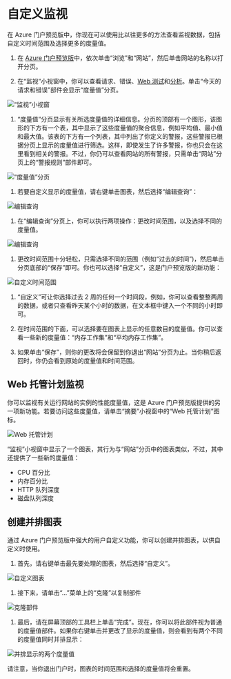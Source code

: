 <properties title="How to customize monitoring" pageTitle="How to customize monitoring" description="Learn how to customize monitoring charts in Azure." authors="stepsic"  />

# 自定义监视

在 Azure 门户预览版中，你现在可以使用比以往更多的方法查看监视数据，包括自定义时间范围及选择更多的度量值。

1.  在 [Azure 门户预览版][]中，依次单击“浏览”和“网站”，然后单击网站的名称以打开分页。

2.  在“监视”小视窗中，你可以查看请求、错误、[Web 测试][]和[分析][]。单击“今天的请求和错误”部件会显示“度量值”分页。

   ![“监视”小视窗][]

1.  “度量值”分页显示有关所选度量值的详细信息。分页的顶部有一个图形，该图形的下方有一个表，其中显示了这些度量值的聚合信息，例如平均值、最小值和最大值。该表的下方有一个列表，其中列出了你定义的警报，这些警报已根据分页上显示的度量值进行筛选。这样，即使发生了许多警报，你也只会在这里看到相关的警报。不过，你仍可以查看网站的所有警报，只需单击“网站”分页上的“警报规则”部件即可。

   ![“度量值”分页][]

1.  若要自定义显示的度量值，请右键单击图表，然后选择“编辑查询”：

   ![编辑查询][]

1.  在“编辑查询”分页上，你可以执行两项操作：更改时间范围，以及选择不同的度量值。

   ![编辑查询][1]

1.  更改时间范围十分轻松，只需选择不同的范围（例如“过去的时间”)，然后单击分页底部的“保存”即可。你也可以选择“自定义”，这是门户预览版的新功能：

   ![自定义时间范围][]

1.  “自定义”可让你选择过去 2 周的任何一个时间段，例如，你可以查看整整两周的数据，或者只查看昨天某个小时的数据，在文本框中键入一个不同的小时即可。

2.  在时间范围的下面，可以选择要在图表上显示的任意数目的度量值。你可以查看一些新的度量值：“内存工作集”和“平均内存工作集”。

3.  如果单击“保存”，则你的更改将会保留到你退出“网站”分页为止。当你稍后返回时，你仍会看到原始的度量值和时间范围。

## Web 托管计划监视

你可以监视有关运行网站的实例的性能度量值，这是 Azure 门户预览版提供的另一项新功能。若要访问这些度量值，请单击“摘要”小视窗中的“Web 托管计划”图标。

![Web 托管计划][]

“监视”小视窗中显示了一个图表，其行为与“网站”分页中的图表类似，不过，其中还提供了一些新的度量值：

-   CPU 百分比
-   内存百分比
-   HTTP 队列深度
-   磁盘队列深度

## 创建并排图表

通过 Azure 门户预览版中强大的用户自定义功能，你可以创建并排图表，以供自定义时使用。

1.  首先，请右键单击最先要处理的图表，然后选择“自定义”。

   ![自定义图表][]

1.  接下来，请单击“...”菜单上的“克隆”以复制部件

   ![克隆部件][]

1.  最后，请在屏幕顶部的工具栏上单击“完成”。现在，你可以将此部件视为普通的度量值部件。如果你右键单击并更改了显示的度量值，则会看到有两个不同的度量值同时并排显示：

   ![并排显示的两个度量值][]

请注意，当你退出门户时，图表的时间范围和选择的度量值将会重置。

  [Azure 门户预览版]: https://portal.azure.com/
  [Web 测试]: http://go.microsoft.com/fwlink/?LinkID=394528&clcid=0x409
  [分析]: http://go.microsoft.com/fwlink/?LinkID=394529&clcid=0x409
  [“监视”小视窗]: ./media/insights-how-to-customize-monitoring/Insights_MonitoringChart.png
  [“度量值”分页]: ./media/insights-how-to-customize-monitoring/Insights_MetricBlade.png
  [编辑查询]: ./media/insights-how-to-customize-monitoring/Insights_MetricMenu.png
  [1]: ./media/insights-how-to-customize-monitoring/Insights_EditQuery.png
  [自定义时间范围]: ./media/insights-how-to-customize-monitoring/Insights_CustomTime.png
  [Web 托管计划]: ./media/insights-how-to-customize-monitoring/Insights_WHPSelect.png
  [自定义图表]: ./media/insights-how-to-customize-monitoring/Insights_Customize.png
  [克隆部件]: ./media/insights-how-to-customize-monitoring/Insights_ClonePart.png
  [并排显示的两个度量值]: ./media/insights-how-to-customize-monitoring/Insights_SideBySide.png
